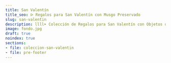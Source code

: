 ```yaml
---
title: San Valentín
title_seo: ᐅ Regalos para San Valentín con Musgo Preservado
slug: san-valentin
description: llll➤ Colección de Regalos para San Valentín con Objetos de Decoración con Musgo Preservado ☝ Tienda Especializada en Diseño de Interiores, Jardines Verticales y Paisajismo.
image: fondo.jpg
draft: true
noindex: true
sections:
- file: coleccion-san-valentin
- file: pre-footer
---
```

